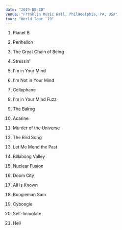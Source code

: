 ```yaml
---
date: "2019-08-30"
venue: "Franklin Music Hall, Philadelphia, PA, USA"
tour: "World Tour `19"
---
```



 1. Planet B

 2. Perihelion

 3. The Great Chain of Being

 4. Stressin'

 5. I'm in Your Mind

 6. I'm Not in Your Mind

 7. Cellophane

 8. I'm in Your Mind Fuzz

 9. The Balrog

10. Acarine

11. Murder of the Universe

12. The Bird Song

13. Let Me Mend the Past

14. Billabong Valley

15. Nuclear Fusion

16. Doom City

17. All Is Known

18. Boogieman Sam

19. Cyboogie

20. Self-Immolate

21. Hell


